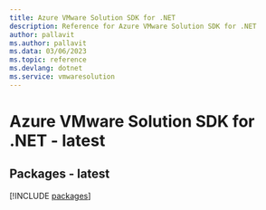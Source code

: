 ```yaml
---
title: Azure VMware Solution SDK for .NET
description: Reference for Azure VMware Solution SDK for .NET
author: pallavit
ms.author: pallavit
ms.data: 03/06/2023
ms.topic: reference
ms.devlang: dotnet
ms.service: vmwaresolution
---
```

# Azure VMware Solution SDK for .NET - latest
## Packages - latest
[!INCLUDE [packages](vmware-solution-index.md)]